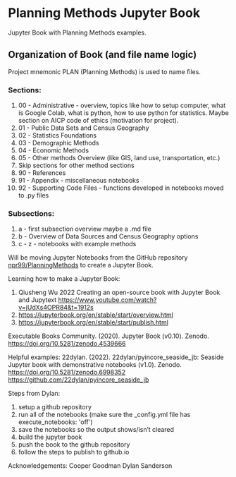 # Planning Methods Jupyter Book
Jupyter Book with Planning Methods examples.

## Organization of Book (and file name logic)
Project mnemonic PLAN (Planning Methods) is used to name files.

### Sections:
1. 00 - Administrative - overview, topics like how to setup computer, what is Google Colab, what is python, how to use python for statistics. Maybe section on AICP code of ethics (motivation for project).
2. 01 - Public Data Sets and Census Geography
3. 02 - Statistics Foundations
4. 03 - Demographic Methods
5. 04 - Economic Methods
6. 05 - Other methods Overview (like GIS, land use, transportation, etc.)
7. Skip sections for other method sections
8. 90 - References
9. 91 - Appendix - miscellaneous notebooks
10. 92 - Supporting Code Files - functions developed in notebooks moved to .py files

### Subsections:
1. a - first subsection overview maybe a .md file
2. b - Overview of Data Sources and Census Geography options
3. c - z - notebooks with example methods




Will be moving Jupyter Notebooks from the GitHub repository [npr99/PlanningMethods](https://github.com/npr99/PlanningMethods) to create a Jupyter Book.

Learning how to make a Jupyter Book:
1. Qiusheng Wu 2022 Creating an open-source book with Jupyter Book and Jupytext https://www.youtube.com/watch?v=jUdXs4OPR84&t=1912s
2. https://jupyterbook.org/en/stable/start/overview.html
3. https://jupyterbook.org/en/stable/start/publish.html

Executable Books Community. (2020). Jupyter Book (v0.10). Zenodo. https://doi.org/10.5281/zenodo.4539666

Helpful examples:
22dylan. (2022). 22dylan/pyincore_seaside_jb: Seaside Jupyter book with demonstrative notebooks (v1.0). Zenodo. https://doi.org/10.5281/zenodo.6998352
https://github.com/22dylan/pyincore_seaside_jb 

Steps from Dylan:
1. setup a github repository
2. run all of the notebooks (make sure the _config.yml file has execute_notebooks: 'off')
3. save the notebooks so the output shows/isn’t cleared
4. build the jupyter book
5. push the book to the github repository
6. follow the steps to publish to github.io

Acknowledgements:
Cooper Goodman
Dylan Sanderson
